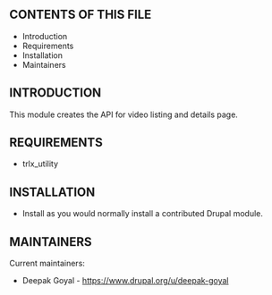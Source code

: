 CONTENTS OF THIS FILE
---------------------
 * Introduction
 * Requirements
 * Installation
 * Maintainers


INTRODUCTION
------------
This module creates the API for video listing and details page.


REQUIREMENTS
------------
* trlx_utility


INSTALLATION
------------
 * Install as you would normally install a contributed Drupal module.


MAINTAINERS
-----------
Current maintainers:
 * Deepak Goyal - https://www.drupal.org/u/deepak-goyal
